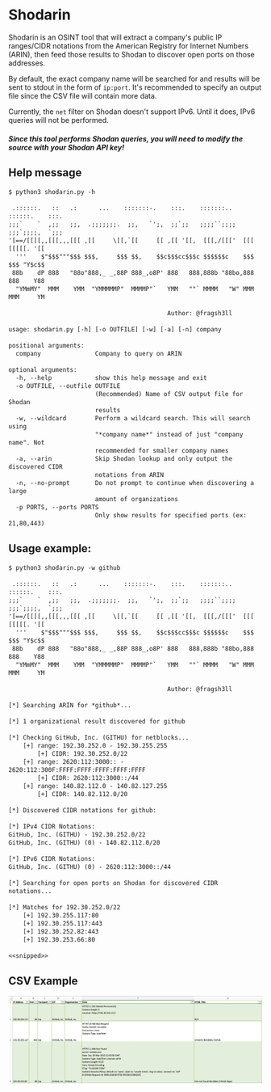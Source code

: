 # Shodarin

Shodarin is an OSINT tool that will extract a company's public IP ranges/CIDR notations from the American Registry for Internet Numbers (ARIN), then feed those results to Shodan to discover open ports on those addresses.

By default, the exact company name will be searched for and results will be sent to stdout in the form of `ip:port`. It's recommended to specify an output file since the CSV file will contain more data.

Currently, the `net` filter on Shodan doesn't support IPv6. Until it does, IPv6 queries will not be performed. 

#### ***Since this tool performs Shodan queries, you will need to modify the source with your Shodan API key!***

## Help message

```
$ python3 shodarin.py -h

 .::::::.   ::   .:      ...    :::::::-.    :::.    :::::::..   ::::::.    :::.
;;;`    `  ,;;   ;;,  .;;;;;;;.  ;;,   `';,  ;;`;;   ;;;;``;;;;  ;;;`;;;;,  `;;;
'[==/[[[[,,[[[,,,[[[ ,[[     \[[,`[[     [[ ,[[ '[[,  [[[,/[[['  [[[  [[[[[. '[[
  '''    $"$$$"""$$$ $$$,     $$$ $$,    $$c$$$cc$$$c $$$$$$c    $$$  $$$ "Y$c$$
 88b    dP 888   "88o"888,_ _,88P 888_,o8P' 888   888,888b "88bo,888  888    Y88
  "YMmMY"  MMM    YMM  "YMMMMMP"  MMMMP"`   YMM   ""` MMMM   "W" MMM  MMM     YM

                                            Author: @fragsh3ll

usage: shodarin.py [-h] [-o OUTFILE] [-w] [-a] [-n] company

positional arguments:
  company               Company to query on ARIN

optional arguments:
  -h, --help            show this help message and exit
  -o OUTFILE, --outfile OUTFILE
                        (Recommended) Name of CSV output file for Shodan
                        results
  -w, --wildcard        Perform a wildcard search. This will search using
                        "*company name*" instead of just "company name". Not
                        recommended for smaller company names
  -a, --arin            Skip Shodan lookup and only output the discovered CIDR
                        notations from ARIN
  -n, --no-prompt       Do not prompt to continue when discovering a large
                        amount of organizations
  -p PORTS, --ports PORTS
                        Only show results for specified ports (ex: 21,80,443)
```
## Usage example:
```
$ python3 shodarin.py -w github

 .::::::.   ::   .:      ...    :::::::-.    :::.    :::::::..   ::::::.    :::.
;;;`    `  ,;;   ;;,  .;;;;;;;.  ;;,   `';,  ;;`;;   ;;;;``;;;;  ;;;`;;;;,  `;;;
'[==/[[[[,,[[[,,,[[[ ,[[     \[[,`[[     [[ ,[[ '[[,  [[[,/[[['  [[[  [[[[[. '[[
  '''    $"$$$"""$$$ $$$,     $$$ $$,    $$c$$$cc$$$c $$$$$$c    $$$  $$$ "Y$c$$
 88b    dP 888   "88o"888,_ _,88P 888_,o8P' 888   888,888b "88bo,888  888    Y88
  "YMmMY"  MMM    YMM  "YMMMMMP"  MMMMP"`   YMM   ""` MMMM   "W" MMM  MMM     YM

                                            Author: @fragsh3ll

[*] Searching ARIN for *github*...

[*] 1 organizational result discovered for github

[*] Checking GitHub, Inc. (GITHU) for netblocks...
	[+] range: 192.30.252.0 - 192.30.255.255
		[+] CIDR: 192.30.252.0/22
	[+] range: 2620:112:3000:: - 2620:112:300F:FFFF:FFFF:FFFF:FFFF:FFFF
		[+] CIDR: 2620:112:3000::/44
	[+] range: 140.82.112.0 - 140.82.127.255
		[+] CIDR: 140.82.112.0/20

[*] Discovered CIDR notations for github:

[*] IPv4 CIDR Notations:
GitHub, Inc. (GITHU) - 192.30.252.0/22
GitHub, Inc. (GITHU) (0) - 140.82.112.0/20

[*] IPv6 CIDR Notations:
GitHub, Inc. (GITHU) (0) - 2620:112:3000::/44

[*] Searching for open ports on Shodan for discovered CIDR notations...

[*] Matches for 192.30.252.0/22
	[+] 192.30.255.117:80
	[+] 192.30.255.117:443
	[+] 192.30.252.82:443
	[+] 192.30.253.66:80
  
<<snipped>>
```
## CSV Example
![CSV Example](example.png)
